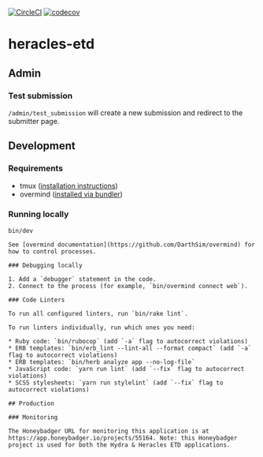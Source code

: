 [![CircleCI](https://dl.circleci.com/status-badge/img/gh/sul-dlss/heracles-etd/tree/main.svg?style=svg)](https://dl.circleci.com/status-badge/redirect/gh/sul-dlss/heracles-etd/tree/main)
[![codecov](https://codecov.io/gh/sul-dlss/heracles-etd/graph/badge.svg?token=YX0VEDM3J0)](https://codecov.io/gh/sul-dlss/heracles-etd)

# heracles-etd

## Admin

### Test submission
`/admin/test_submission` will create a new submission and redirect to the submitter page.

## Development

### Requirements

* tmux ([installation instructions](https://github.com/tmux/tmux#installation))
* overmind ([installed via bundler](https://github.com/DarthSim/overmind/tree/master/packaging/rubygems#installation-with-rails))

### Running locally

```shell
bin/dev

See [overmind documentation](https://github.com/DarthSim/overmind) for how to control processes.

### Debugging locally

1. Add a `debugger` statement in the code.
2. Connect to the process (for example, `bin/overmind connect web`).

### Code Linters

To run all configured linters, run `bin/rake lint`.

To run linters individually, run which ones you need:

* Ruby code: `bin/rubocop` (add `-a` flag to autocorrect violations)
* ERB templates: `bin/erb_lint --lint-all --format compact` (add `-a` flag to autocorrect violations)
* ERB templates: `bin/herb analyze app --no-log-file`
* JavaScript code: `yarn run lint` (add `--fix` flag to autocorrect violations)
* SCSS stylesheets: `yarn run stylelint` (add `--fix` flag to autocorrect violations)

## Production

### Monitoring

The Honeybadger URL for monitoring this application is at https://app.honeybadger.io/projects/55164. Note: this Honeybadger project is used for both the Hydra & Heracles ETD applications.
